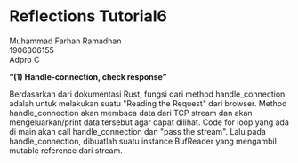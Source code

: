# Reflections Tutorial6

Muhammad Farhan Ramadhan </br>
1906306155</br>
Adpro C


**“(1) Handle-connection, check response”**

Berdasarkan dari dokumentasi Rust, fungsi dari method handle_connection adalah untuk melakukan suatu "Reading the Request" dari browser. 
Method handle_connection akan membaca data dari TCP stream dan akan mengeluarkan/print data tersebut agar dapat dilihat. 
Code for loop yang ada di main akan call handle_connection dan "pass the stream". 
Lalu pada handle_connection, dibuatlah suatu instance BufReader yang mengambil mutable reference dari stream.
